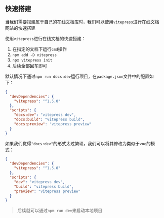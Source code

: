 ## 快速搭建

当我们需要搭建属于自己的在线文档库时，我们可以使用`vitepress`进行在线文档网站的快速搭建

使用`vitepress`进行在线文档的快速搭建：

1. 在指定的文档下运行`cmd`操作
2. `npm add -D vitepress`
3. `npx vitepress init`
4. 后续全部回车即可

默认情况下通过`npm run docs:dev`运行项目，在`package.json`文件中的配置如下：

```json
{
  "devDependencies": {
    "vitepress": "^1.5.0"
  },
  "scripts": {
    "docs:dev": "vitepress dev",
    "docs:build": "vitepress build",
    "docs:preview": "vitepress preview"
  }
}
```

如果我们觉得`"docs:dev"`的形式太过繁琐，我们可以将其修改为类似于`vue`的模式：

```json
{
  "devDependencies": {
    "vitepress": "^1.5.0"
  },
  "scripts": {
    "dev": "vitepress dev",
    "build": "vitepress build",
    "preview": "vitepress preview"
  }
}
```

> 后续就可以通过`npm run dev`来启动本地项目
